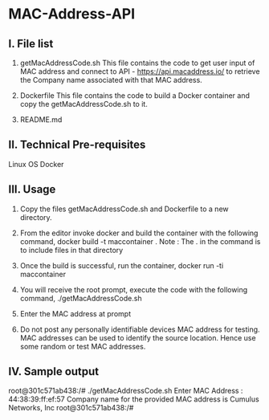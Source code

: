 # MAC-Address-API

I. File list
------------
1. getMacAddressCode.sh 
This file contains the code to get user input of MAC address and connect to API - https://api.macaddress.io/ to retrieve the Company name associated with that MAC address.

2. Dockerfile
This file contains the code to build a Docker container and copy the getMacAddressCode.sh to it.

3. README.md

II. Technical Pre-requisites
-----------------------------
Linux OS
Docker 

III. Usage
----------
1. Copy the files getMacAddressCode.sh and Dockerfile to a new directory. 

2. From the editor invoke docker and build the container with the following command, 
docker build -t maccontainer .
Note : The . in the command is to include files in that directory

3. Once the build is successful, run the container, 
docker run -ti maccontainer

4. You will receive the root prompt, execute the code with the following command, 
./getMacAddressCode.sh

5. Enter the MAC address at prompt

6. Do not post any personally identifiable devices MAC address for testing. 
   MAC addresses can be used to identify the source location. Hence use some random or test MAC addresses. 

IV. Sample output
-----------------
root@301c571ab438:/# ./getMacAddressCode.sh
Enter MAC Address :
44:38:39:ff:ef:57
Company name for the provided MAC address is Cumulus Networks, Inc
root@301c571ab438:/#  
